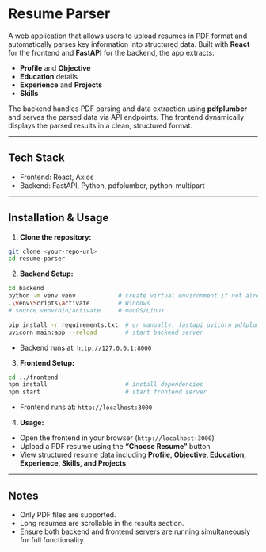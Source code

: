 # Resume Parser

A web application that allows users to upload resumes in PDF format and automatically parses key information into structured data. Built with **React** for the frontend and **FastAPI** for the backend, the app extracts:

- **Profile** and **Objective**  
- **Education** details  
- **Experience** and **Projects**  
- **Skills**

The backend handles PDF parsing and data extraction using **pdfplumber** and serves the parsed data via API endpoints. The frontend dynamically displays the parsed results in a clean, structured format.

---

## **Tech Stack**

- Frontend: React, Axios  
- Backend: FastAPI, Python, pdfplumber, python-multipart  

---

## **Installation & Usage**

1. **Clone the repository:**

```bash
git clone <your-repo-url>
cd resume-parser
```

2. **Backend Setup:**

```bash
cd backend
python -m venv venv            # create virtual environment if not already
.\venv\Scripts\activate        # Windows
# source venv/bin/activate     # macOS/Linux

pip install -r requirements.txt  # or manually: fastapi uvicorn pdfplumber python-multipart
uvicorn main:app --reload        # start backend server
```

- Backend runs at: `http://127.0.0.1:8000`

3. **Frontend Setup:**

```bash
cd ../frontend
npm install                      # install dependencies
npm start                        # start frontend server
```

- Frontend runs at: `http://localhost:3000`

4. **Usage:**

- Open the frontend in your browser (`http://localhost:3000`)  
- Upload a PDF resume using the **“Choose Resume”** button  
- View structured resume data including **Profile, Objective, Education, Experience, Skills, and Projects**  

---

## **Notes**

- Only PDF files are supported.  
- Long resumes are scrollable in the results section.  
- Ensure both backend and frontend servers are running simultaneously for full functionality.

